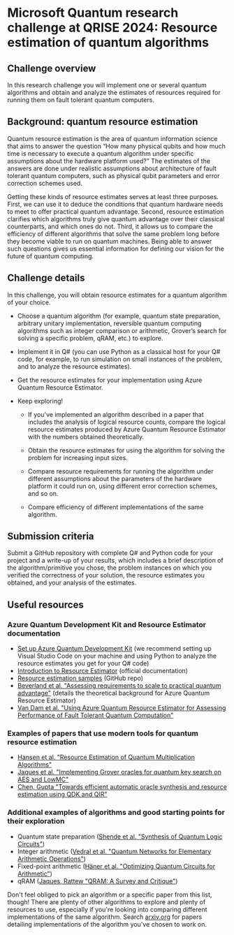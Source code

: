 # Microsoft Quantum research challenge at QRISE 2024: Resource estimation of quantum algorithms 

## Challenge overview

In this research challenge you will implement one or several quantum algorithms and obtain and analyze the estimates of resources required for running them on fault tolerant quantum computers. 

## Background: quantum resource estimation

Quantum resource estimation is the area of quantum information science that aims to answer the question “How many physical qubits and how much time is necessary to execute a quantum algorithm under specific assumptions about the hardware platform used?” The estimates of the answers are done under realistic assumptions about architecture of fault tolerant quantum computers, such as physical qubit parameters and error correction schemes used. 

Getting these kinds of resource estimates serves at least three purposes. First, we can use it to deduce the conditions that quantum hardware needs to meet to offer practical quantum advantage. Second, resource estimation clarifies which algorithms truly give quantum advantage over their classical counterparts, and which ones do not. Third, it allows us to compare the efficiency of different algorithms that solve the same problem long before they become viable to run on quantum machines. Being able to answer such questions gives us essential information for defining our vision for the future of quantum computing. 

## Challenge details 

In this challenge, you will obtain resource estimates for a quantum algorithm of your choice. 

* Choose a quantum algorithm (for example, quantum state preparation, arbitrary unitary implementation, reversible quantum computing algorithms such as integer comparison or arithmetic, Grover’s search for solving a specific problem, qRAM, etc.) to explore. 

* Implement it in Q# (you can use Python as a classical host for your Q# code, for example, to run simulation on small instances of the problem, and to analyze the resource estimates). 

* Get the resource estimates for your implementation using Azure Quantum Resource Estimator. 

* Keep exploring! 
  - If you've implemented an algorithm described in a paper that includes the analysis of logical resource counts, compare the logical resource estimates produced by Azure Quantum Resource Estimator with the numbers obtained theoretically.

  - Obtain the resource estimates for using the algorithm for solving the problem for increasing input sizes. 

  - Compare resource requirements for running the algorithm under different assumptions about the parameters of the hardware platform it could run on, using different error correction schemes, and so on. 

  - Compare efficiency of different implementations of the same algorithm. 

## Submission criteria

Submit a GitHub repository with complete Q# and Python code for your project and a write-up of your results, which includes a brief description of the algorithm/primitive you chose, the problem instances on which you verified the correctness of your solution, the resource estimates you obtained, and your analysis of the estimates. 

## Useful resources

### Azure Quantum Development Kit and Resource Estimator documentation

* [Set up Azure Quantum Development Kit](https://learn.microsoft.com/azure/quantum/install-overview-qdk) (we recommend setting up Visual Studio Code on your machine and using Python to analyze the resource estimates you get for your Q# code) 
* [Introduction to Resource Estimator](https://learn.microsoft.com/azure/quantum/intro-to-resource-estimation) (official documentation) 
* [Resource estimation samples](https://github.com/microsoft/qsharp/tree/main/samples/estimation) (GitHub repo) 
* [Beverland et al. "Assessing requirements to scale to practical quantum advantage"](https://arxiv.org/abs/2211.07629) (details the theoretical background for Azure Quantum Resource Estimator) 
* [Van Dam et al. "Using Azure Quantum Resource Estimator for Assessing Performance of Fault Tolerant Quantum Computation"](https://arxiv.org/abs/2311.05801)

### Examples of papers that use modern tools for quantum resource estimation

* [Hansen et al. "Resource Estimation of Quantum Multiplication Algorithms"](https://arxiv.org/abs/2402.01891)
* [Jaques et al. "Implementing Grover oracles for quantum key search on AES and LowMC"](https://arxiv.org/abs/1910.01700)
* [Chen, Gupta "Towards efficient automatic oracle synthesis and resource estimation using QDK and QIR"](https://ieeexplore.ieee.org/document/10313630)

### Additional examples of algorithms and good starting points for their exploration

* Quantum state preparation ([Shende et al. "Synthesis of Quantum Logic Circuits"](https://arxiv.org/abs/quant-ph/0406176))
* Integer arithmetic ([Vedral et al. "Quantum Networks for Elementary Arithmetic Operations"](https://arxiv.org/abs/quant-ph/9511018))
* Fixed-point arithmetic ([Häner et al. "Optimizing Quantum Circuits for Arithmetic"](https://arxiv.org/abs/1805.12445))
* qRAM ([Jaques, Rattew "QRAM: A Survey and Critique"](https://arxiv.org/abs/2305.10310))

Don't feel obliged to pick an algorithm or a specific paper from this list, though! There are plenty of other algorithms to explore and plenty of resources to use, especially if you're looking into comparing different implementations of the same algorithm. Search [arxiv.org](https://arxiv.org/) for papers detailing implementations of the algorithm you've chosen to work on.
